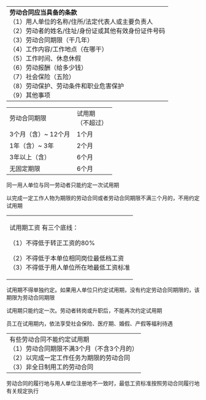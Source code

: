 <table><colgroup><col style="width: 100%" /></colgroup><tbody><tr class="odd"><td><strong>劳动合同应当具备的条款</strong><br />
（1）用人单位的名称/住所/法定代表人或主要负责人<br />
（2）劳动者的姓名/住址/身份证或其他有效身份证件号码<br />
（3）劳动合同期限（干几年）<br />
（4）工作内容/工作地点（在哪干）<br />
（5）工作时间、休息休假<br />
（6）劳动报酬（给多少钱）<br />
（7）社会保险（五险）<br />
（8）劳动保护、劳动条件和职业危害保护<br />
（9）其他事项</td></tr></tbody></table>

<table><colgroup><col style="width: 63%" /><col style="width: 36%" /></colgroup><tbody><tr class="odd"><td>劳动合同期限</td><td>试用期<br />
（不超过）</td></tr><tr class="even"><td>3个月（含）~ 12个月</td><td>1个月</td></tr><tr class="odd"><td>1年（含）~ 3年</td><td>2个月</td></tr><tr class="even"><td>3年以上（含）</td><td>6个月</td></tr><tr class="odd"><td>无固定期限</td><td>6个月</td></tr></tbody></table>

同一用人单位与同一劳动者只能约定一次试用期

以完成一定工作人物为期限的劳动合同或者劳动合同期限不满三个月的，不用约定试用期

<table><colgroup><col style="width: 100%" /></colgroup><tbody><tr class="odd"><td><p>试用期工资 有三个底线：</p><p>（1）不得低于转正工资的80%</p><p>（2）不得低于本单位相同岗位最低档工资<br />
（3）不得低于用人单位所在地最低工资标准</p></td></tr></tbody></table>

试用期不得单独约定。如果用人单位只约定试用期，没有约定劳动合同期限的，该期限为劳动合同期限  

试用期只能约定一次。劳动者转岗或升职后，不能再次约定试用期

员工在试用期内，依法享受社会保险、医疗期、婚假、产假等福利待遇

<table><colgroup><col style="width: 100%" /></colgroup><tbody><tr class="odd"><td>有些劳动合同不能约定试用期<br />
（1）劳动合同期限不满3个月（不含3个月的）<br />
（2）以完成一定工作任务为期限的劳动合同<br />
（3）非全日制用工的劳动合同</td></tr></tbody></table>

劳动合同的履行地与用人单位注册地不一致时，最低工资标准按照劳动合同履行地有关规定执行
